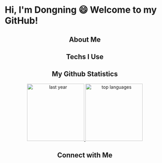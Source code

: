 

<!--
**mathdsong/mathdsong** is a ✨ _special_ ✨ repository because its `README.md` (this file) appears on your GitHub profile.

- 🔭 I’m currently working on ...
- 🌱 I’m currently learning ...
- 👯 I’m looking to collaborate on ...
- 🤔 I’m looking for help with ...
- 💬 Ask me about ...
- 📫 How to reach me: ...
- 😄 Pronouns: ...
- ⚡ Fun fact: ...

<p align="center">
  <a href="https://github.com/mathdsong">
    <img alt="Strek Stats" height="260" src="https://streak-stats.demolab.com/?user=mathdsong&theme=gotham" />
    <img alt="Top languages" height="260" src="https://github-readme-stats.vercel.app/api/top-langs/?username=mathdsong&layout=pie&theme=gotham" />
    <img height="360" width="300" alt="last month" src="https://github-readme-activity-graph.vercel.app/graph?username=mathdsong&custom_title=my%20contributions%20in%20the%20last%20month&theme=gotham" />
  </a>
</p>
[![Top Langs](https://github-readme-stats.vercel.app/api/top-langs/?username=mathdsong&layout=pie)](https://github.com/mathdsong/github-readme-stats)
[![GitHub Streak](https://streak-stats.demolab.com/?user=mathdsong&theme=dark)](https://git.io/streak-stats)

Here are some ideas to get you started:
-->

# Hi, I'm Dongning :smile: Welcome to my GitHub! 

<h2 align="center">About Me</h2>
<h2 align="center">Techs I Use</h2>
<h2 align="center">My Github Statistics</h2>
<p align="center">
  <a href="https://github.com/mathdsong">
    <img height="180" alt="last year" src="http://github-profile-summary-cards.vercel.app/api/cards/profile-details?username=mathdsong&theme=gotham" />
    <img height="180" alt="top languages" src="https://github-readme-stats.vercel.app/api/top-langs/?username=mathdsong&layout=pie&theme=gotham" />
  </a>
</p>
<h2 align="center">Connect with Me</h2>


